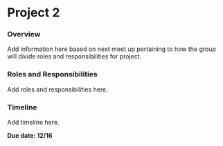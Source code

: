 # Project 2 

### Overview 

Add information here based on next meet up pertaining to how the group will divide roles and responsibilities for project. 

### Roles and Responsibilities

Add roles and responsibilities here. 

### Timeline

Add timeline here. 

**Due date: 12/16**
